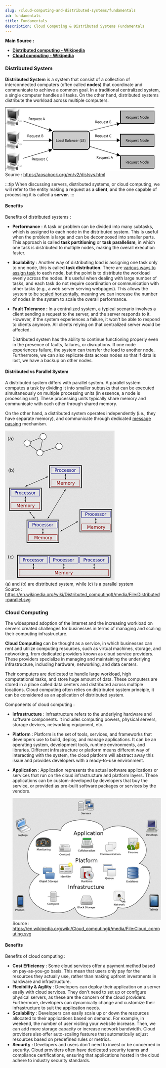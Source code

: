 ```yaml
---
slug: /cloud-computing-and-distributed-systems/fundamentals
id: fundamentals
title: Fundamentals
description: Cloud Computing & Distributed Systems Fundamentals
---
```


**Main Source :**

- **[Distributed computing - Wikipedia](https://en.wikipedia.org/wiki/Distributed_computing)**
- **[Cloud computing - Wikipedia](https://en.wikipedia.org/wiki/Cloud_computing)**

### Distributed System

**Distributed System** is a system that consist of a collection of interconnected computers (often called **nodes**) that coordinate and communicate to achieve a common goal. In a traditional centralized system, a single computer handles all tasks. On the other hand, distributed systems distribute the workload across multiple computers.

![Distributed system](./distributed-system.png)  
Source : https://aosabook.org/en/v2/distsys.html

:::tip
When discussing servers, distributed systems, or cloud computing, we will refer to the entity making a request as a **client**, and the one capable of processing it is called a **server**.
:::

#### Benefits

Benefits of distributed systems :

- **Performance** : A task or problem can be divided into many subtasks, which is assigned to each node in the distributed system. This is useful when the problem is large and can be decomposed into smaller parts. This approach is called **task partitioning** or **task parallelism**, in which one task is distributed to multiple nodes, making the overall execution faster.

- **Scalability** : Another way of distributing load is assigning one task only to one node, this is called **task distribution**. There are [various ways to assign task](/cloud-computing-and-distributed-systems/distributed-systems-communication#coordination) to each node, but the point is to distribute the workload evenly across the nodes. It's useful when dealing with large number of tasks, and each task do not require coordination or communication with other tasks (e.g., a web server serving webpages). This allows the system to be [scaled horizontally](/software-engineering/system-design#scalability), meaning we can increase the number of nodes in the system to scale the overall performance.

- **Fault Tolerance** : In a centralized system, a typical scenario involves a client sending a request to the server, and the server responds to it. However, if the system experiences a failure, it won't be able to respond to clients anymore. All clients relying on that centralized server would be affected.

  Distributed system has the ability to continue functioning properly even in the presence of faults, failures, or disruptions. If one node experiences failure, the system can transfer the load to another node. Furthermore, we can also replicate data across nodes so that if data is lost, we have a backup on other nodes.

#### Distributed vs Parallel System

A distributed system differs with parallel system. A parallel system computes a task by dividing it into smaller subtasks that can be executed simultaneously on multiple processing units (in essence, a node is processing unit). These processing units typically share memory and communicate with each other through shared memory.

On the other hand, a distributed system operates independently (i.e., they have separate memory), and communicate through dedicated [message passing](/cloud-computing-and-distributed-systems/distributed-systems-communication#message-passing) mechanism.

![Distributed vs parallel systems](./distributed-vs-parallel.png)  
(a) and (b) are distributed system, while (c) is a parallel system  
Source : https://en.wikipedia.org/wiki/Distributed_computing#/media/File:Distributed-parallel.svg

### Cloud Computing

The widespread adoption of the internet and the increasing workload on servers created challenges for businesses in terms of managing and scaling their computing infrastructure.

**Cloud Computing** can be thought as a service, in which businesses can rent and utilize computing resources, such as virtual machines, storage, and networking, from dedicated providers known as cloud service providers. These providers specialize in managing and maintaining the underlying infrastructure, including hardware, networking, and data centers.

Their computers are dedicated to handle large workload, high computational tasks, and store huge amount of data. These computers are stored in a place called data centers and distributed across multiple locations. Cloud computing often relies on distributed system principle, it can be considered as an application of distributed system.

Components of cloud computing :

- **Infrastructure** : Infrastructure refers to the underlying hardware and software components. It includes computing powers, physical servers, storage devices, networking equipment, etc.
- **Platform** : Platform is the set of tools, services, and frameworks that developers use to build, deploy, and manage applications. It can be an operating system, development tools, runtime environments, and libraries. Different infrastructure or platform means different way of interacting with the system, the cloud platform will abstract away this issue and provides developers with a ready-to-use environment.
- **Application** : Application represents the actual software applications or services that run on the cloud infrastructure and platform layers. These applications can be custom-developed by developers that buy the service, or provided as pre-built software packages or services by the vendors.

  ![Components of cloud computing](./cloud-computing-components.png)  
  Source : https://en.wikipedia.org/wiki/Cloud_computing#/media/File:Cloud_computing.svg

#### Benefits

Benefits of cloud computing :

- **Cost Efficiency** : Some cloud services offer a payment method based on pay-as-you-go basis. This mean that users only pay for the resources they actually use, rather than making upfront investments in hardware and infrastructure.
- **Flexibility & Agility** : Developers can deploy their application on a server easily with cloud services. They don't need to set up or configure physical servers, as these are the concern of the cloud providers. Furthermore, developers can dynamically change and customize their infrastructure to suit the application needs.
- **Scalability** : Developers can easily scale up or down the resources allocated to their applications based on demand. For example, in weekend, the number of user visiting your website increase. Then, we can add more storage capacity or increase network bandwidth. Cloud providers also offer auto-scaling features that automatically adjust resources based on predefined rules or metrics.
- **Security** : Developers and users don't need to invest or be concerned in security. Cloud providers often have dedicated security teams and compliance certifications, ensuring that applications hosted in the cloud adhere to industry security standards.

